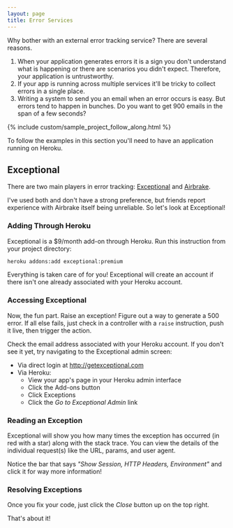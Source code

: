 ```yaml
---
layout: page
title: Error Services
---
```


Why bother with an external error tracking service? There are several reasons.

1. When your application generates errors it is a sign you don't understand what is happening or there are scenarios you didn't expect. Therefore, your application is untrustworthy.
2. If your app is running across multiple services it'll be tricky to collect errors in a single place.
3. Writing a system to send you an email when an error occurs is easy. But errors tend to happen in bunches. Do you want to get 900 emails in the span of a few seconds?

{% include custom/sample_project_follow_along.html %}

<div class="note">
  <p>To follow the examples in this section you'll need to have an application running on Heroku.</p>
</div>

## Exceptional

There are two main players in error tracking: [Exceptional](http://www.getexceptional.com/) and [Airbrake](http://airbrakeapp.com/). 

<div class="opinion">
<p>I've used both and don't have a strong preference, but friends report experience with Airbrake itself being unreliable. So let's look at Exceptional!</p>
</div>

### Adding Through Heroku

Exceptional is a $9/month add-on through Heroku. Run this instruction from your project directory:

```bash
heroku addons:add exceptional:premium
```

Everything is taken care of for you! Exceptional will create an account if there isn't one already associated with your Heroku account.

### Accessing Exceptional

Now, the fun part. Raise an exception! Figure out a way to generate a 500 error. If all else fails, just check in a controller with a `raise` instruction, push it live, then trigger the action.

Check the email address associated with your Heroku account. If you don't see it yet, try navigating to the Exceptional admin screen:

* Via direct login at http://getexceptional.com
* Via Heroku:
  * View your app's page in your Heroku admin interface
  * Click the Add-ons button
  * Click Exceptions
  * Click the *Go to Exceptional Admin* link
  
### Reading an Exception

Exceptional will show you how many times the exception has occurred (in red with a star) along with the stack trace. You can view the details of the individual request(s) like the URL, params, and user agent.

Notice the bar that says *"Show Session, HTTP Headers, Environment"* and click it for way more information!

### Resolving Exceptions

Once you fix your code, just click the *Close* button up on the top right.

That's about it!